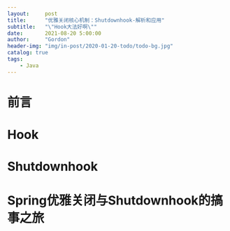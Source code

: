 ```yaml
---
layout:     post
title:      "优雅关闭核心机制：Shutdownhook-解析和应用"
subtitle:   "\"Hook大法好啊\""
date:       2021-08-20 5:00:00
author:     "Gordon"
header-img: "img/in-post/2020-01-20-todo/todo-bg.jpg"
catalog: true
tags:
    - Java
---
```


# 前言
# Hook
# Shutdownhook
# Spring优雅关闭与Shutdownhook的搞事之旅

